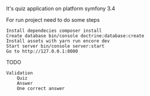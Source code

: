 It's quiz application on platform symfony 3.4

For run project need to do some steps

    Install dependecies composer install
    Create database bin/console doctrine:database:create
    Install assets with yarn run encore dev
    Start server bin/console server:start
    Go to http://127.0.0.1:8000

TODO

    Validation
        Quiz
        Answer
        One correct answer


